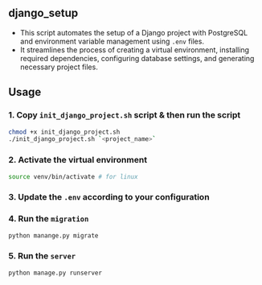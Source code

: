 ## django_setup
- This script automates the setup of a Django project with PostgreSQL and environment variable management using `.env` files. 
- It streamlines the process of creating a virtual environment, installing required dependencies, configuring database settings, and generating necessary project files.

## Usage
### 1. Copy `init_django_project.sh` script \& then run the script
```bash
chmod +x init_django_project.sh
./init_django_project.sh `<project_name>`
```
### 2. Activate the virtual environment
```bash
source venv/bin/activate # for linux
```
### 3. Update the `.env` according to your configuration
### 4. Run the `migration`
```bash
python manange.py migrate
``` 
### 5. Run the `server`
```bash
python manage.py runserver
```